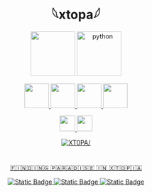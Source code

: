  <h1 align="center">𓆩xtopa𓆪</h1>
  <p align="center">
  <p align="center">


<a href="https://www.lua.org/" target="_blank" rel="noreferrer">
  <img src="https://svgshare.com/i/11WL.svg" width="100" height="100"/></a>

<a href="https://www.python.org" target="_blank" rel="noreferrer">
<img src="https://svgshare.com/i/11e_.svg" alt="python" width="100" height="100"/></a>


 </p>
<p align="center">
<a href="https://www.adobe.com/products/photoshop.html" target="_blank" rel="noreferrer">
<img src="https://www.svgrepo.com/show/303177/photoshop-cc-logo.svg" width="55" height="55" /> 
  
<a href="https://www.adobe.com/products/premiere.html" target="_blank" rel="noreferrer">
 <img src="https://www.svgrepo.com/show/303185/premiere-cc-logo.svg" width="55" height="55" />
  
<a href="https://www.blender.org/" target="_blank" rel="noreferrer">
 <img src="https://www.svgrepo.com/show/353488/blender.svg" width="55" height="55" />

<a href="https://soundcloud.com/x70pa" target="_blank" rel="noreferrer">
 <img src="https://www.svgrepo.com/show/475683/soundcloud-color.svg" width="55" height="55" />
  
   </p>
<p align="center">
  <a href="https://visualstudio.microsoft.com/" target="_blank" rel="noreferrer">
 <img src="https://cdn.jsdelivr.net/gh/devicons/devicon/icons/visualstudio/visualstudio-plain.svg" width="35" height="35" />
    
  <a href="https://code.visualstudio.com/" target="_blank" rel="noreferrer">
 <img src="https://cdn.jsdelivr.net/gh/devicons/devicon/icons/vscode/vscode-original.svg" width="35" height="35" />
</p>
    
<p  align="center"> <img src=https://komarev.com/ghpvc/?username=XT0PA-github-username&color=000000 alt=XT0PA/> </p>

 <h1 align="center"></h1>

<p align="center">🇫‌🇮‌🇳‌🇩‌🇮‌🇳‌🇬‌ 🇵‌🇦‌🇷‌🇦‌🇩‌🇮‌🇸‌🇪‌ 🇮‌🇳‌ 🇽‌🇹‌🇴‌🇵‌🇮‌🇦‌</p>
<p align="center">
<a href="https://twitter.com/XT0PA" target="_blank">
<img alt="Static Badge" src="https://img.shields.io/badge/x-Acount?style=flat&logo=x&logoColor=white&labelColor=black&color=black">

<a href="https://discordapp.com/users/519243474864832533" target="_blank">
<img alt="Static Badge" src="https://img.shields.io/badge/Discord-Profile?style=flat&logo=discord&logoColor=white&labelColor=black&color=black">
  
<a href="https://www.youtube.com/channel/UCI01msifBlRIYjil5fPL4Tg" target="_blank">
<img alt="Static Badge" src="https://img.shields.io/badge/YouTube-Acount?style=flat&logo=youtube&logoColor=white&labelColor=black&color=black"> 
 <h1 align="center"></h1>   
 
